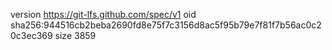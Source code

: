 version https://git-lfs.github.com/spec/v1
oid sha256:944516cb2beba2690fd8e75f7c3156d8ac5f95b79e7f81f7b56ac0c20c3ec369
size 3859
